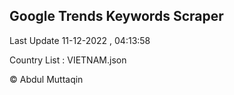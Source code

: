 

## Google Trends Keywords Scraper 
 
Last Update 11-12-2022 , 04:13:58

Country List :
VIETNAM.json



© Abdul Muttaqin 
